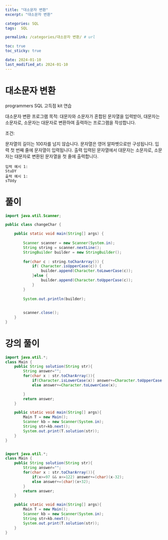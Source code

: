 ```yaml
---
title: "대소문자 변환"
excerpt: "대소문자 변환"

categories: SQL
tags:  SQL

permalink: /categories/대소문자 변환/ # url

toc: true
toc_sticky: true

date: 2024-01-10
last_modified_at: 2024-01-10
---
```


# 대소문자 변환

programmers SQL 고득점 kit 연습

대소문자 변환 프로그램
목적: 대문자와 소문자가 혼합된 문자열을 입력받아, 대문자는 소문자로, 소문자는 대문자로 변환하여 출력하는 프로그램을 작성합니다.

조건:

문자열의 길이는 100자를 넘지 않습니다.
문자열은 영어 알파벳으로만 구성됩니다.
입력
첫 번째 줄에 문자열이 입력됩니다.
출력
입력된 문자열에서 대문자는 소문자로, 소문자는 대문자로 변환된 문자열을 첫 줄에 출력합니다.
    
    입력 예시 1:
    StuDY
    출력 예시 1:
    sTUdy

# 풀이

```java
import java.util.Scanner;

public class changeChar {

	public static void main(String[] args) {
		
		Scanner scanner = new Scanner(System.in);
		String string = scanner.nextLine();
		StringBuilder builder = new StringBuilder();
		
		for(char c : string.toCharArray()) {
			if( Character.isUpperCase(c)) {
				builder.append(Character.toLowerCase(c));
			}else {
				builder.append(Character.toUpperCase(c));
			}
		}
		
		System.out.println(builder);
		
		
		scanner.close();
	}
}
```

# 강의 풀이

```java
import java.util.*;
class Main {	
	public String solution(String str){
		String answer="";
		for(char x : str.toCharArray()){
			if(Character.isLowerCase(x)) answer+=Character.toUpperCase(x);
			else answer+=Character.toLowerCase(x);

		}
		return answer;
	}

	public static void main(String[] args){
		Main T = new Main();
		Scanner kb = new Scanner(System.in);
		String str=kb.next();
		System.out.print(T.solution(str));
	}
}


import java.util.*;
class Main {	
	public String solution(String str){
		String answer="";
		for(char x : str.toCharArray()){
			if(x>=97 && x<=122) answer+=(char)(x-32);
			else answer+=(char)(x+32);
		}
		return answer;
	}

	public static void main(String[] args){
		Main T = new Main();
		Scanner kb = new Scanner(System.in);
		String str=kb.next();
		System.out.print(T.solution(str));
	}
}
```
